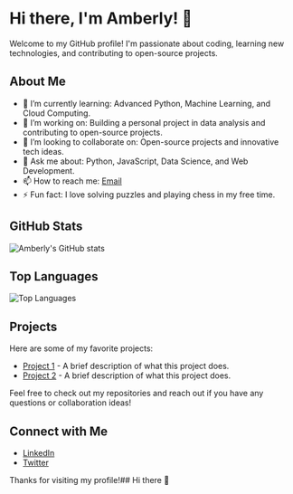 # Hi there, I'm Amberly! 👋

Welcome to my GitHub profile! I'm passionate about coding, learning new technologies, and contributing to open-source projects.

## About Me

- 🌱 I’m currently learning: Advanced Python, Machine Learning, and Cloud Computing.
- 🔭 I’m working on: Building a personal project in data analysis and contributing to open-source projects.
- 👯 I’m looking to collaborate on: Open-source projects and innovative tech ideas.
- 💬 Ask me about: Python, JavaScript, Data Science, and Web Development.
- 📫 How to reach me: [Email](mailto:your-email@example.com)
- ⚡ Fun fact: I love solving puzzles and playing chess in my free time.

## GitHub Stats

![Amberly's GitHub stats](https://github-readme-stats.vercel.app/api?username=Amberly108&show_icons=true&theme=radical)

## Top Languages

![Top Languages](https://github-readme-stats.vercel.app/api/top-langs/?username=Amberly108&layout=compact&theme=radical)

## Projects

Here are some of my favorite projects:

- [Project 1](https://github.com/Amberly108/project1) - A brief description of what this project does.
- [Project 2](https://github.com/Amberly108/project2) - A brief description of what this project does.

Feel free to check out my repositories and reach out if you have any questions or collaboration ideas!

## Connect with Me

- [LinkedIn](https://www.linkedin.com/in/your-linkedin-profile)
- [Twitter](https://twitter.com/your-twitter-handle)

Thanks for visiting my profile!## Hi there 👋

<!--
**Amberly108/Amberly108** is a ✨ _special_ ✨ repository because its `README.md` (this file) appears on your GitHub profile.

Here are some ideas to get you started:

- 🔭 I’m currently working on ...
- 🌱 I’m currently learning ...
- 👯 I’m looking to collaborate on ...
- 🤔 I’m looking for help with ...
- 💬 Ask me about ...
- 📫 How to reach me: ...
- 😄 Pronouns: ...
- ⚡ Fun fact: ...
-->

